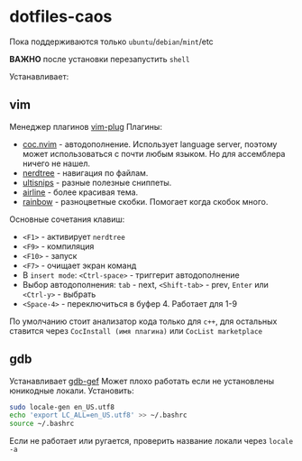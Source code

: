 # dotfiles-caos
Пока поддерживаются только `ubuntu`/`debian`/`mint`/etc

**ВАЖНО** после установки перезапустить `shell`

Устанавливает:
## vim
Менеджер плагинов [vim-plug](https://github.com/junegunn/vim-plug)
Плагины:
* [coc.nvim](https://github.com/neoclide/coc.nvim) - автодополнение. Использует language server, поэтому может использоваться с почти любым языком. Но для ассемблера ничего не нашел.
* [nerdtree](https://github.com/preservim/nerdtree) - навигация по файлам.
* [ultisnips](https://github.com/SirVer/ultisnips) - разные полезные сниппеты.
* [airline](https://github.com/vim-airline/vim-airline) - более красивая тема.
* [rainbow](https://github.com/luochen1990/rainbow) - разноцветные скобки. Помогает когда скобок много.

Основные сочетания клавиш:
* `<F1>` - активирует `nerdtree`
* `<F9>` - компиляция
* `<F10>` - запуск
* `<F7>` - очищает экран команд
* В `insert mode`: `<Ctrl-space>` - триггерит автодополнение
* Выбор автодополнения: `tab` - next, `<Shift-tab>` - prev, `Enter` или `<Ctrl-y>` - выбрать
* `<Space-4>` - переключиться в буфер 4. Работает для 1-9

По умолчанию стоит анализатор кода только для `c++`, для остальных ставится через `CocInstall (имя плагина)` или `CocList marketplace`

## gdb
Устанавливает [gdb-gef](https://github.com/hugsy/gef)
Может плохо работать если не установлены юникодные локали. Установить:
```bash
sudo locale-gen en_US.utf8
echo 'export LC_ALL=en_US.utf8' >> ~/.bashrc
source ~/.bashrc
```
Если не работает или ругается, проверить название локали через `locale -a`
